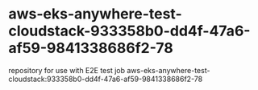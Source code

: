 # aws-eks-anywhere-test-cloudstack-933358b0-dd4f-47a6-af59-9841338686f2-78
repository for use with E2E test job aws-eks-anywhere-test-cloudstack:933358b0-dd4f-47a6-af59-9841338686f2-78
